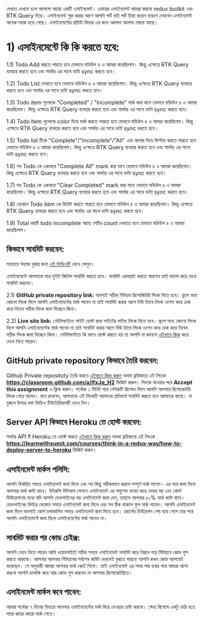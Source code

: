 দেখতে দেখতে চলে আসলো আরো একটি এসাইনমেন্ট। এবারের এসাইনমেন্ট আমরা করবো redux toolkit এবং RTK Query দিয়ে। এসাইনমেন্ট শুরু করার আগে আপনি পার্ট বাই পার্ট চিন্তা করেন তাহলে দেখবেন এসাইনমেন্ট অনেক সহজ হয়ে গেছে। এসাইনমেন্টের প্রতিটা ফিচার এর জন্য আলাদা আলাদা নাম্বার আছে।

# 1) এসাইনমেন্টে কি কি করতে হবে:

1.1) Todo Add করতে পারতে হবে যেভাবে মডিউল ৪ এ আমরা করেছিলাম। কিন্তু এক্ষেত্রে RTK Query ব্যবহার করতে হবে এবং সার্ভার এর সাথে ডাটা sync করতে হবে।

1.2) Todo List দেখাতে হবে যেভাবে মডিউল ৪ এ আমরা করেছিলাম। কিন্তু এক্ষেত্রে RTK Query ব্যবহার করতে হবে এবং সার্ভার এর সাথে ডাটা sync করতে হবে।

1.3) Todo item গুলোকে "Completed" / "Incomplete" মার্ক করা যাবে যেভাবে মডিউল ৪ এ আমরা করেছিলাম। কিন্তু এক্ষেত্রে RTK Query ব্যবহার করতে হবে এবং সার্ভার এর সাথে ডাটা sync করতে হবে।

1.4) Todo item গুলোকে color দিয়ে মার্ক করতে পারতে হবে যেভাবে মডিউল ৪ এ আমরা করেছিলাম। কিন্তু এক্ষেত্রে RTK Query ব্যবহার করতে হবে এবং সার্ভার এর সাথে ডাটা sync করতে হবে।

1.5) Todo list টিকে "Complete"/"Incomplete"/"All" এবং কালার দিয়ে ফিল্টার করতে পারতে হবে যেভাবে মডিউল ৪ এ আমরা করেছিলাম। কিন্তু এক্ষেত্রে RTK Query ব্যবহার করতে হবে এবং সার্ভার এর সাথে ডাটা sync করতে হবে।

1.6) সব Todo কে একবারে "Complete All" mark করা যাবে যেভাবে মডিউল ৪ এ আমরা করেছিলাম। কিন্তু এক্ষেত্রে RTK Query ব্যবহার করতে হবে এবং সার্ভার এর সাথে ডাটা sync করতে হবে।

1.7) সব Todo কে একবারে "Clear Completed" mark করা যাবে যেভাবে মডিউল ৪ এ আমরা করেছিলাম। কিন্তু এক্ষেত্রে RTK Query ব্যবহার করতে হবে এবং সার্ভার এর সাথে ডাটা sync করতে হবে।

1.8) যেকোন Todo item কে ডিলিট করতে পারতে হবে যেভাবে মডিউল ৪ এ আমরা করেছিলাম। কিন্তু এক্ষেত্রে RTK Query ব্যবহার করতে হবে এবং সার্ভার এর সাথে ডাটা sync করতে হবে।

1.9) Total কয়টি todo incomplete আছে সেটির count দেখাতে হবে যেভাবে মডিউল ৪ এ আমরা করেছিলাম।

## কিভাবে সাবমিট করবেন:

সবচেয়ে সহজে বুঝার জন্য [এই ভিডিওটি](https://learnwithsumit.com/courses/think-in-a-redux-way/how-to-submit-assignment) দেখে ফেলুন।

এসাইনমেন্টে আপনাকে মাত্র দুইটা জিনিস সাবমিট করতে হবে। সাবমিট একবারই করতে পারবেন তাই ভালো করে দেখে সাবমিট করবেন।

2.1) **GitHub private repository link:** অবশ্যই সঠিক গিটহাব রিপোজিটরি লিংক দিতে হবে। ভুলে অন্য কোনো লিংক দিলে আপনি এসাইনমেন্টের মার্ক পাবেন না তাই সাবমিট করার আগে নিউ ট্যাবে লিংক ওপেন করে চেক করে নিবেন সঠিক লিংক জমা দিচ্ছেন কিনা।

2.2) **Live site link:** নেটলিফাইতে সাইট হোস্ট করে সাইটের লাইভ লিংক দিতে হবে। ভুলে অন্য কোনো লিংক দিলে আপনি এসাইনমেন্টের মার্ক পাবেন না তাই সাবমিট করার আগে নিউ ট্যাবে লিংক ওপেন করে চেক করে নিবেন সঠিক লিংক জমা দিচ্ছেন কিনা। নেটলিফাইতে কি ভাবে হোস্ট করতে হয় তা আপনি না জানলে [এইখানে ক্লিক](https://learnwithsumit.com/courses/think-in-a-redux-way/how-to-submit-assignment) করে দেখে নিতে পারেন।

## GitHub private repository কিভাবে তৈরি করবেন:

Github Private repositoty তৈরি করতে [এইখানে ক্লিক করুন](https://classroom.github.com/a/IfxJq_H2) অথবা ব্রাউজারে এই লিংকে **https://classroom.github.com/a/IfxJq_H2** ভিজিট করুন। লিংকে যাওয়ার পরে **Accept this assignment** এ ক্লিক করুন। সর্বোচ্চ ১ মিনিট পরে পেইজটি রিলোড দিলে আপনি আপনার রিপোজেটরি লিংক পেয়ে যাবেন। মনে রাখবেন, আপনাকে এই লিংকটি আমাদের প্লাটফর্মে সাবমিট করতে হবে আমাদের কাছে। না বুঝলে উপরে বলা ভিডিও টিউটোরিয়ালটি দেখে নিন।

## Server API কিভাবে Heroku তে হোস্ট করবেন:

সার্ভার API টি Heroku তে হোস্ট করতে [এইখানে ক্লিক করুন](https://learnwithsumit.com/courses/think-in-a-redux-way/how-to-deploy-server-to-heroku) অথবা ব্রাউজারে এই লিংকে **https://learnwithsumit.com/courses/think-in-a-redux-way/how-to-deploy-server-to-heroku** ভিজিট করুন।

## এসাইনমেন্ট মার্কস পলিসি:

আপনি নির্ধারিত সময়ে এসাইনমেন্ট জমা দিলে এবং সব কিছু সঠিকভাবে করলে সম্পূর্ণ মার্ক পাবেন। এর পরে জমা দিলে আপনার মার্ক কাটা যাবে। উইকলি মিটআপ সেশনে এসাইনমেন্ট এর সল্যুশন ব্যাখ্যা করে দেবার পর এবং কোর্স ডিউরেশনের মধ্যে যদি আপনি ডেডলাইনের পর এসাইনমেন্ট জমা দেন, তাহলে আপনার ৫০% মার্ক কাটা যাবে। ডেডলাইনের ভিটরে যেকোন সময়ে এসাইনমেন্ট জমা দিলে এবং সব ঠিক থাকলে ফুল মার্ক পাবেন। আপনি এসাইনমেন্ট জমা দিলে অবশ্যই কোর্স চলাকালিন সময়ে এসাইনমেন্ট জমা দিতে হবে। কোর্সের ডিউরেশন শেষ হয়ে গেলে তার পরে আপনি এসাইনমেন্টে জমা দিলে এসাইনমেন্টের মার্ক পাবেন না।

## সাবমিট করার পর কোড চেইঞ্জ:

আপনি ভেবে নিতে পারেন আমি ওয়েবসাইটে সঠিক সময়ে এসাইনমেন্ট সাবমিট করে নিরবে পরে গিটহাবে কোড পুশ করতে থাকবো। আপনার আপনার গিটহাবের সর্বশেষ কমিট দেখলেই বুঝতে পারবো আপনি কখন কোড আপডেট করেছেন। সে অনুযায়ী আমরা আপনার মার্ক কেটে নিবো। তাই এসাইনমেন্ট এর সময় পার হবার পরে আমরা আশা করবো আপনি চালাকি করে আর কোড পুশ করবেন না আপনার রিপোজেটরিতে।

## এসাইনমেন্ট মার্কস কবে পাবেন:

আমরা সর্বোচ্চ ৭ দিনের ভিতরে আপনার এসাইনমেন্টের মার্ক দিয়ে দেওয়ার চেষ্টা করবো। ক্ষেত্র বিশেষে একটু দেরি হতে পারে কারো কারো মার্ক পেতে।
